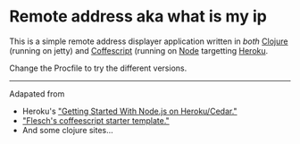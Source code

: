 # Remote address aka what is my ip

This is a simple remote address displayer application written in *both* [Clojure](http://clojure.org/) (running on jetty) and [Coffescript](http://coffeescript.org) (running on [Node](http://nodejs.org) targetting [Heroku](http://heroku.com/).

Change the Procfile to try the different versions.

---

Adapated from
  * Heroku's ["Getting Started With Node.js on Heroku/Cedar."](http://devcenter.heroku.com/articles/node-js)
  * ["Flesch's coffeescript starter template."](https://github.com/flesch/coffeescript-on-heroku)
  * And some clojure sites...
